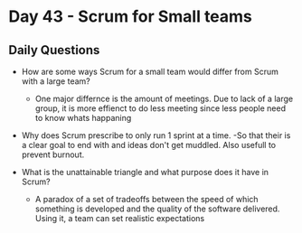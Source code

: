 # Day 43 -  Scrum for Small teams

## Daily Questions

- How are some ways Scrum for a small team would differ from Scrum with a large team?
  - One major differnce is the amount of meetings. Due to lack of a large group, it is more effienct to do less meeting since less people need to know whats happaning

- Why does Scrum prescribe to only run 1 sprint at a time.
  -So that their is a clear goal to end with and ideas don't get muddled. Also usefull to prevent burnout.

- What is the unattainable triangle and what purpose does it have in Scrum?
  - A paradox of a set of tradeoffs between the speed of which something is developed and the quality of the software delivered. Using it, a team can set realistic expectations